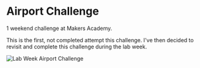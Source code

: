 Airport Challenge
=================

1 weekend challenge at Makers Academy.

This is the first, not completed attempt this challenge. 
I've then decided to revisit and complete this challenge during the lab week.

![Lab Week Airport Challenge](https://github.com/AnnaKL/Lab-week---Airport-challenge)